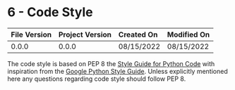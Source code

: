 # 6 - Code Style

| File Version | Project Version | Created On | Modified On |
|:--|:--|:--|:--|
| 0.0.0 | 0.0.0 | 08/15/2022 | 08/15/2022

The code style is based on PEP 8 the [Style Guide for Python Code](https://legacy.python.org/dev/peps/pep-0008/#introduction) with inspiration from the [Google Python Style Guide](https://github.com/google/styleguide/blob/gh-pages/pyguide.md). Unless explicitly mentioned here any questions regarding code style should follow PEP 8.